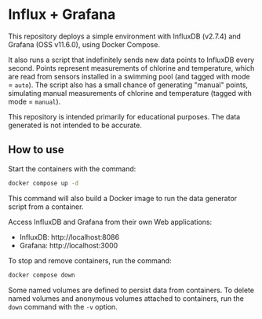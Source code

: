 # Influx + Grafana

This repository deploys a simple environment with InfluxDB (v2.7.4) and Grafana (OSS v11.6.0), using Docker Compose.

It also runs a script that indefinitely sends new data points to InfluxDB every second.
Points represent measurements of chlorine and temperature, which are read from sensors installed in a swimming pool (and tagged with mode = `auto`).
The script also has a small chance of generating "manual" points, simulating manual measurements of chlorine and temperature (tagged with mode = `manual`).

This repository is intended primarily for educational purposes. The data generated is not intended to be accurate.


## How to use

Start the containers with the command:

```bash
docker compose up -d
```

This command will also build a Docker image to run the data generator script from a container.

Access InfluxDB and Grafana from their own Web applications:

- InfluxDB: http://localhost:8086
- Grafana: http://localhost:3000

To stop and remove containers, run the command:

```bash
docker compose down
```

Some named volumes are defined to persist data from containers. To delete named volumes and anonymous volumes attached to containers, run the `down` command with the `-v` option.

